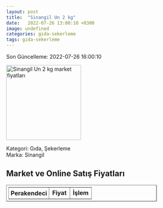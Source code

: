```yaml
---
layout: post
title:  "Sinangil Un 2 kg"
date:   2022-07-26 13:00:10 +0300
image: undefined
categories: gida-sekerleme
tags: gida-sekerleme
---
```


Son Güncelleme: 2022-07-26 16:00:10

<img src="undefined" width="200" alt="Sinangil Un 2 kg market fiyatları" />

Kategori: Gıda, Şekerleme
<br />
Marka: Sinangil

<h2>Market ve Online Satış Fiyatları</h2>

<table border="1" style="padding: 5px;width:80%;">
  <tr>
    <td style="padding: 5px;"><strong>Perakendeci</strong></td>
    <td><strong>Fiyat</strong></td>
    <td><strong>İşlem</strong></td>
  </tr>
  
</table>
